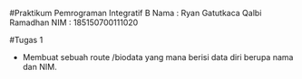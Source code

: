#Praktikum Pemrograman Integratif B
Nama : Ryan Gatutkaca Qalbi Ramadhan
NIM  : 185150700111020

#Tugas 1
- Membuat sebuah route /biodata yang mana berisi data diri berupa nama dan NIM.